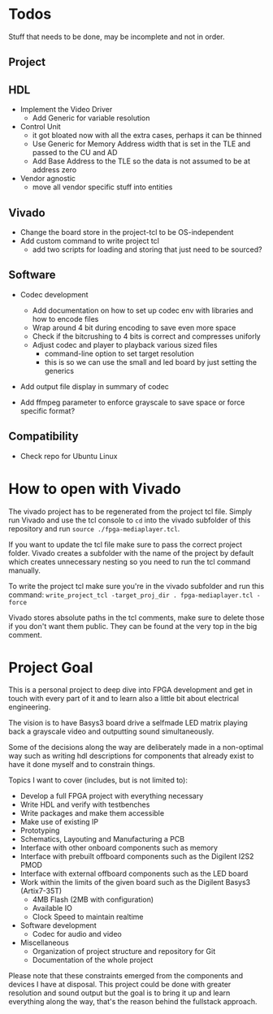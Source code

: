 # Todos

Stuff that needs to be done, may be incomplete and not in order.

## Project

## HDL

- Implement the Video Driver
  - Add Generic for variable resolution
- Control Unit
    - it got bloated now with all the extra cases, perhaps it can be thinned
  - Use Generic for Memory Address width that is set in the TLE and passed to the CU and AD
  - Add Base Address to the TLE so the data is not assumed to be at address zero
- Vendor agnostic
  - move all vendor specific stuff into entities

## Vivado
- Change the board store in the project-tcl to be OS-independent
- Add custom command to write project tcl
  - add two scripts for loading and storing that just need to be sourced?

## Software
- Codec development
  - Add documentation on how to set up codec env with libraries and how to encode files
  - Wrap around 4 bit during encoding to save even more space
  - Check if the bitcrushing to 4 bits is correct and compresses uniforly
  - Adjust codec and player to playback various sized files
    - command-line option to set target resolution
    - this is so we can use the small and led board by just setting the generics

- Add output file display in summary of codec
- Add ffmpeg parameter to enforce grayscale to save space or force specific format?

## Compatibility
- Check repo for Ubuntu Linux

# How to open with Vivado

The vivado project has to be regenerated from the project tcl file.
Simply run Vivado and use the tcl console to `cd` into the vivado subfolder of this repository and run `source ./fpga-mediaplayer.tcl`.

If you want to update the tcl file make sure to pass the correct project folder.
Vivado creates a subfolder with the name of the project by default which creates unnecessary nesting so you need to run the tcl command manually.

To write the project tcl make sure you're in the vivado subfolder and run this command: `write_project_tcl -target_proj_dir . fpga-mediaplayer.tcl -force`

Vivado stores absolute paths in the tcl comments, make sure to delete those if you don't want them public.
They can be found at the very top in the big comment.

# Project Goal

This is a personal project to deep dive into FPGA development and get in touch with every part of it
and to learn also a little bit about electrical engineering.

The vision is to have Basys3 board drive a selfmade LED matrix playing back a grayscale video and
outputting sound simultaneously.

Some of the decisions along the way are deliberately made in a non-optimal way such as writing
hdl descriptions for components that already exist to have it done myself and to constrain things.

Topics I want to cover (includes, but is not limited to):
- Develop a full FPGA project with everything necessary
- Write HDL and verify with testbenches
- Write packages and make them accessible
- Make use of existing IP
- Prototyping
- Schematics, Layouting and Manufacturing a PCB
- Interface with other onboard components such as memory
- Interface with prebuilt offboard components such as the Digilent I2S2 PMOD
- Interface with external offboard components such as the LED board
- Work within the limits of the given board such as the Digilent Basys3 (Artix7-35T)
  - 4MB Flash (2MB with configuration)
  - Available IO
  - Clock Speed to maintain realtime
- Software development
  - Codec for audio and video
- Miscellaneous
  - Organization of project structure and repository for Git
  - Documentation of the whole project

Please note that these constraints emerged from the components and devices I have at disposal.
This project could be done with greater resolution and sound output but the goal is to bring it up
and learn everything along the way, that's the reason behind the fullstack approach.
